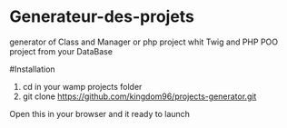 # Generateur-des-projets
generator of Class and Manager or php project whit Twig  and PHP POO project from your DataBase

#Installation

1. cd in your wamp projects folder 
2. git clone https://github.com/kingdom96/projects-generator.git

Open this in your browser and it ready to launch
